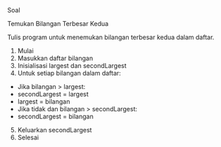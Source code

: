 Soal

Temukan Bilangan Terbesar Kedua

Tulis program untuk menemukan bilangan terbesar kedua dalam daftar.

1. Mulai
2. Masukkan daftar bilangan
3. Inisialisasi largest dan secondLargest
4. Untuk setiap bilangan dalam daftar:
- Jika bilangan > largest:
- secondLargest = largest
- largest = bilangan
- Jika tidak dan bilangan > secondLargest:
- secondLargest = bilangan
5. Keluarkan secondLargest
6. Selesai